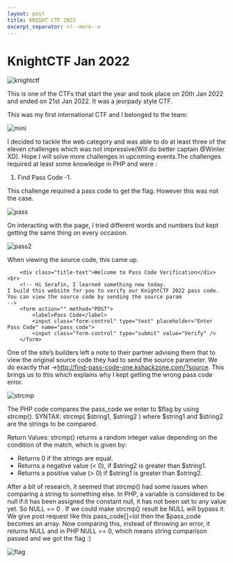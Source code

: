 ```yaml
---
layout: post
title: KNIGHT CTF 2022
excerpt_separator: <!--more-->
---
```


# KnightCTF Jan 2022

![knightctf](https://user-images.githubusercontent.com/96860148/155820593-46b5ba1a-336e-427d-b5fb-084a1da1b304.png)

This is one of the CTFs that start the year and took place on 20th Jan 2022 and ended on 21st Jan 2022. It was a jeorpady style CTF.

This was my first international CTF and I belonged to the team:

<!--more-->

![mini](https://user-images.githubusercontent.com/96860148/155820670-5b679164-172f-4fad-942b-6f73052a67a5.png)

I decided to tackle the web category and was able to do at least three of the eleven challenges which was not impressive(Will do better captain @Winter XD).
Hope I will solve more challenges in upcoming events.The challenges required at least some knowledge in PHP and were :

1. Find Pass Code -1.

This challenge required a pass code to get the flag. However this was not the case.

![pass](https://user-images.githubusercontent.com/96860148/155820926-e41a8fdf-68d7-44e9-8207-0ba23d84aafd.png)

On interacting with the page, I tried different words and numbers but kept getting the same thing on every occasion.

![pass2](https://user-images.githubusercontent.com/96860148/155820977-37030a51-3bb0-4975-b011-7e17f67c252e.png)

When viewing the source code, this came up.
```
    <div class="title-text">Welcome to Pass Code Verification</div><br>
    <!-- Hi Serafin, I learned something new today. 
I build this website for you to verify our KnightCTF 2022 pass code. You can view the source code by sending the source param
-->
    <form action="" method="POST">
        <label>Pass Code</label>
        <input class="form-control" type="text" placeholder="Enter Pass Code" name="pass_code">
        <input class="form-control" type="submit" value="Verify" />
    </form>
```
One of the site’s builders left a note to their partner advising them that to view the original source code they had to send the source parameter. 
We do exactly that →http://find-pass-code-one.kshackzone.com/?source. This brings us to this which explains why I kept getting the wrong pass code error.

![strcmp](https://user-images.githubusercontent.com/96860148/155821095-4d8c5341-1e00-45d7-ba67-b13af61472db.png)

The PHP code compares the pass_code we enter to $flag by using strcmp().
SYNTAX: strcmp( $string1, $string2 ) where $string1 and $string2 are the strings to be compared.

Return Values: strcmp() returns a random integer value depending on the condition of the match, which is given by:

* Returns 0 if the strings are equal.
* Returns a negative value (< 0), if $string2 is greater than $string1.
* Returns a positive value (> 0) if $string1 is greater than $string2.

After a bit of research, it seemed that strcmp() had some issues when comparing a string to something else. 
In PHP, a variable is considered to be null if:it has been assigned the constant null, it has not been set to any value yet. 
So NULL == 0 . If we could make strcmp() result be NULL will bypass it. We give post request like this pass_code[]=lol then the $pass_code becomes an array.
Now comparing this, instead of throwing an error, it returns NULL and in PHP NULL == 0, which means string comparison passed and we got the flag :)

![flag](https://user-images.githubusercontent.com/96860148/155821431-0730b5ec-8000-4dc0-9504-aa8d222ca5af.png)






